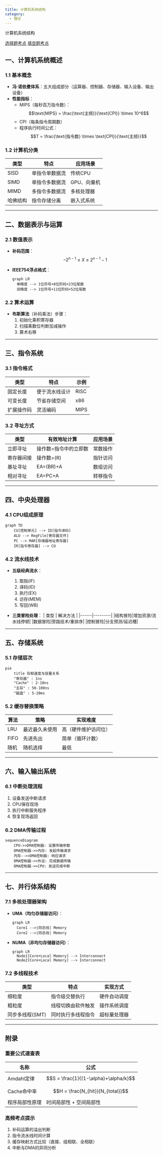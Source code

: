 ```yaml
---
title: 计算机系统结构
category:
  - 理论
---
```


计算机系统结构
<!-- more -->

[选择题考点](计算机系统结构/选择题.md)
[填空题考点](计算机系统结构/填空题.md)

## 一、计算机系统概述

### 1.1 基本概念

- **冯·诺依曼体系**：五大组成部分（运算器、控制器、存储器、输入设备、输出设备）
- **性能指标**：
  - MIPS（每秒百万指令数）：
    $$\text{MIPS} = \frac{\text{主频}}{\text{CPI}} \times 10^6$$
  - CPI（每条指令周期数）
  - 程序执行时间公式：
    $$T = \frac{\text{指令数} \times \text{CPI}}{\text{主频}}$$

### 1.2 计算机分类
| 类型 | 特点 | 应用场景 |
|------|------|---------|
|SISD|单指令单数据流 | 传统CPU |
|SIMD|单指令多数据流 | GPU、向量机 |
|MIMD|多指令多数据流 | 多核处理器 |
|哈佛结构|指令存储分离 | 嵌入式系统 |

---

## 二、数据表示与运算

### 2.1 数值表示
- **补码范围**：
  $$-2^{n-1} \leq X \leq 2^{n-1}-1$$

- **IEEE754浮点格式**：
  ```mermaid
  graph LR
    单精度 --> 1位符号+8位阶码+23位尾数
    双精度 --> 1位符号+11位阶码+52位尾数
  ```

### 2.2 算术运算
- **布斯算法**（补码乘法）步骤：
  1. 初始化乘积寄存器
  2. 扫描乘数位判断加减操作
  3. 算术右移

---

## 三、指令系统

### 3.1 指令格式
| 类型 | 特点 | 示例 |
|------|------|-----|
|固定长度|便于流水线设计 | RISC |
|可变长度|节省存储空间 | x86 |
|扩展操作码|灵活编码 | MIPS |

### 3.2 寻址方式
| 类型 | 有效地址计算 | 应用场景 |
|------|-------------|----------|
|立即寻址|操作数=指令中的立即数 | 常数操作 |
|寄存器间接|操作数=(R) | 指针访问 |
|基址寻址|EA=(BR)+A | 数组访问 |
|相对寻址|EA=PC+A | 转移指令 |

---

## 四、中央处理器

### 4.1 CPU组成原理
```mermaid
graph TD
    CU[控制单元] --> ID[指令译码]
    ALU --> RegFile[寄存器文件]
    PC --> MAR[存储器地址寄存器]
    IR[指令寄存器] --> CU
```

### 4.2 流水线技术
- **五级经典流水**：
  1. 取指(IF)
  2. 译码(ID)
  3. 执行(EX)
  4. 访存(MEM)
  5. 写回(WB)

- **三类冒险处理**：
  | 类型 | 解决方法 |
  |------|---------|
  |结构冒险|增加资源/流水线停顿|
  |数据冒险|旁路技术/重排序|
  |控制冒险|分支预测/延迟槽|

---

## 五、存储系统

### 5.1 存储层次
```mermaid
pie
    title 存取速度与容量关系
    "寄存器" : 1ns
    "Cache" : 2-10ns
    "主存" : 50-100ns
    "磁盘" : 5-20ms
```

### 5.2 缓存替换策略
| 算法 | 策略 | 实现难度 |
|-----|------|---------|
|LRU|最近最久未使用 | 高（硬件维护访问位）|
|FIFO|先进先出 | 简单（循环计数）|
|随机|随机选择 | 最低 |

---

## 六、输入输出系统

### 6.1 中断处理流程
1. 设备发送中断请求
2. CPU保存现场
3. 执行中断服务程序
4. 恢复现场返回

### 6.2 DMA传输过程
```mermaid
sequenceDiagram
    CPU->>DMA控制器: 设置传输参数
    DMA控制器->>内存: 发起传输请求
    内存-->>DMA控制器: 响应请求
    DMA控制器->>外设: 完成数据传输
    DMA控制器->>CPU: 发送完成中断
```

---

## 七、并行体系结构

### 7.1 多核处理器架构
- **UMA（均匀存储器访问）**：
  ```mermaid
  graph LR
    Core1 -->|同总线| Memory
    Core2 -->|同总线| Memory
  ```

- **NUMA（非均匀存储器访问）**：
  ```mermaid
  graph LR
    Node1[Core+Local Memory] --> Interconnect
    Node2[Core+Local Memory] --> Interconnect
  ```

### 7.2 多线程技术
| 类型 | 特点 | 实现方式 |
|------|------|---------|
|细粒度|指令级交替执行 | 硬件自动调度 |
|粗粒度|线程切换由软件触发 | 操作系统调度 |
|同步多线程(SMT)|同时执行多线程指令 | 超标量处理器 |

---

## 附录

### 重要公式速查表
| 名称 | 公式 |
|------|------|
|Amdahl定律| $$S = \frac{1}{(1-\alpha)+\alpha/k}$$ |
|Cache命中率| $$H = \frac{N_{hit}}{N_{total}}$$ |
|程序局部性原理|时间局部性 + 空间局部性 |

### 高频考点提示
1. 补码运算的溢出判断
2. 指令流水线时间计算
3. 缓存映射方式比较（直接、组相联、全相联）
4. 中断与DMA的异同分析
